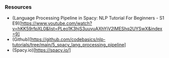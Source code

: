### Resources
- (Language Processing Pipeline in Spacy: NLP Tutorial For Beginners - S1 E9)[https://www.youtube.com/watch?v=hKK59rfpXL0&list=PLeo1K3hjS3uuvuAXhYjV2lMEShq2UYSwX&index=9]
- (Github)[https://github.com/codebasics/nlp-tutorials/tree/main/5_spacy_lang_processing_pipeline]
- (Spacy.io)[https://spacy.io/]